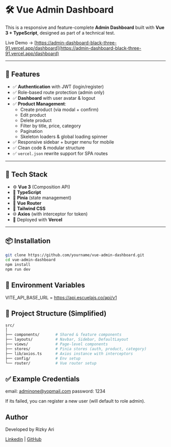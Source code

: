 # 🛠️ Vue Admin Dashboard

This is a responsive and feature-complete **Admin Dashboard** built with **Vue 3 + TypeScript**, designed as part of a technical test.

Live Demo → [https://admin-dashboard-black-three-91.vercel.app/dashboard](https://admin-dashboard-black-three-91.vercel.app/dashboard)

---

## 🚀 Features

- ✅ **Authentication** with JWT (login/register)
- ✅ Role-based route protection (admin only)
- ✅ **Dashboard** with user avatar & logout
- ✅ **Product Management**:
  - Create product (via modal + confirm)
  - Edit product
  - Delete product
  - Filter by title, price, category
  - Pagination
  - Skeleton loaders & global loading spinner
- ✅ Responsive sidebar + burger menu for mobile
- ✅ Clean code & modular structure
- ✅ `vercel.json` rewrite support for SPA routes

---

## 🧱 Tech Stack

- ⚙️ **Vue 3** (Composition API)
- 📜 **TypeScript**
- 🧠 **Pinia** (state management)
- 🔀 **Vue Router**
- 🎨 **Tailwind CSS**
- 🌐 **Axios** (with interceptor for token)
- 🧾 Deployed with **Vercel**

---

## 📦 Installation

```bash
git clone https://github.com/yourname/vue-admin-dashboard.git
cd vue-admin-dashboard
npm install
npm run dev
```

## 🔐 Environment Variables

VITE_API_BASE_URL = https://api.escuelajs.co/api/v1

## 📁 Project Structure (Simplified)

```bash
src/
│
├── components/       # Shared & feature components
├── layouts/          # Navbar, Sidebar, DefaultLayout
├── views/            # Page-level components
├── stores/           # Pinia stores (auth, product, category)
├── lib/axios.ts      # Axios instance with interceptors
├── config/           # Env setup
└── router/           # Vue router setup
```

## ✅ Example Credentials

email: adminone@yopmail.com
password: 1234

If its failed, you can register a new user (will default to role admin).

## Author

Developed by Rizky Ari

[Linkedin](https://www.linkedin.com/in/rizkyarihar/) | [GitHub](https://github.com/rizkyari)